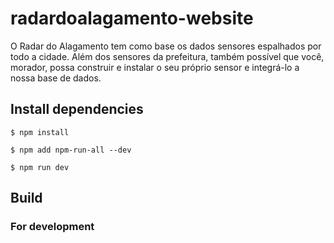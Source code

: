# radardoalagamento-website

O Radar do Alagamento tem como base os dados sensores espalhados por todo a cidade. Além dos sensores da prefeitura, também possível que você, morador, possa construir e instalar o seu próprio sensor e integrá-lo a nossa base de dados.

## Install dependencies

`$ npm install`

`$ npm add npm-run-all --dev`

`$ npm run dev`


## Build
### For development
